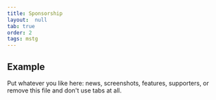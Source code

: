 ```yaml
---
title: Sponsorship
layout:  null
tab: true
order: 2
tags: mstg
---
```


## Example

Put whatever you like here: news, screenshots, features, supporters, or remove this file and don't use tabs at all.